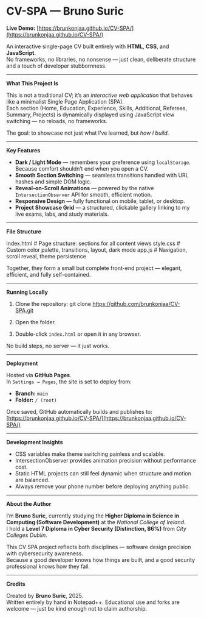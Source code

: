 # CV-SPA — Bruno Suric

**Live Demo:** [https://brunkonjaa.github.io/CV-SPA/](https://brunkonjaa.github.io/CV-SPA/)

An interactive single-page CV built entirely with **HTML**, **CSS**, and **JavaScript**.  
No frameworks, no libraries, no nonsense — just clean, deliberate structure and a touch of developer stubbornness.

---

**What This Project Is**

This is not a traditional CV; it’s an *interactive web application* that behaves like a minimalist Single Page Application (SPA).  
Each section (Home, Education, Experience, Skills, Additional, Referees, Summary, Projects) is dynamically displayed using JavaScript view switching — no reloads, no frameworks.

The goal: to showcase not just what I’ve learned, but *how I build*.

---

**Key Features**

- **Dark / Light Mode** — remembers your preference using `localStorage`.  
  Because comfort shouldn’t end when you open a CV.  
- **Smooth Section Switching** — seamless transitions handled with URL hashes and simple DOM logic.  
- **Reveal-on-Scroll Animations** — powered by the native `IntersectionObserver` API for smooth, efficient motion.  
- **Responsive Design** — fully functional on mobile, tablet, or desktop.  
- **Project Showcase Grid** — a structured, clickable gallery linking to my live exams, labs, and study materials.

---

**File Structure**

index.html # Page structure: sections for all content views
style.css # Custom color palette, transitions, layout, dark mode
app.js # Navigation, scroll reveal, theme persistence


Together, they form a small but complete front-end project — elegant, efficient, and fully self-contained.

---

**Running Locally**

1. Clone the repository:
git clone https://github.com/brunkonjaa/CV-SPA.git

2. Open the folder.
3. Double-click `index.html` or open it in any browser.

No build steps, no server — it just works.

---

**Deployment**

Hosted via **GitHub Pages**.  
In `Settings → Pages`, the site is set to deploy from:
- **Branch:** `main`
- **Folder:** `/ (root)`

Once saved, GitHub automatically builds and publishes to:  
[https://brunkonjaa.github.io/CV-SPA/](https://brunkonjaa.github.io/CV-SPA/)

---

**Development Insights**

- CSS variables make theme switching painless and scalable.  
- IntersectionObserver provides animation precision without performance cost.  
- Static HTML projects can still feel dynamic when structure and motion are balanced.  
- Always remove your phone number before deploying anything public.

---

**About the Author**

I’m **Bruno Suric**, currently studying the **Higher Diploma in Science in Computing (Software Development)** at the *National College of Ireland*.  
I hold a **Level 7 Diploma in Cyber Security (Distinction, 86%)** from *City Colleges Dublin*.  

This CV SPA project reflects both disciplines — software design precision with cybersecurity awareness.  
Because a good developer knows how things are built, and a good security professional knows how they fail.

---

**Credits**

Created by **Bruno Suric**, 2025.  
Written entirely by hand in Notepad++.
Educational use and forks are welcome — just be kind enough not to claim authorship.
